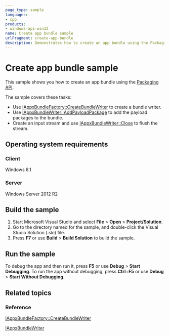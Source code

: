 ```yaml
---
page_type: sample
languages:
- cpp
products:
- windows-api-win32
name: Create app bundle sample
urlFragment: create-app-bundle
description: Demonstrates how to create an app bundle using the Packaging API.
---
```


# Create app bundle sample

This sample shows you how to create an app bundle using the [Packaging API](http://msdn.microsoft.com/en-us/library/windows/desktop/hh446766).

The sample covers these tasks:

-   Use [IAppxBundleFactory::CreateBundleWriter](http://msdn.microsoft.com/en-us/library/windows/desktop/dn280280) to create a bundle writer.
-   Use [IAppxBundleWriter::AddPayloadPackage](http://msdn.microsoft.com/en-us/library/windows/desktop/dn280303) to add the payload packages to the bundle.
-   Create an input stream and use [IAppxBundleWriter::Close](http://msdn.microsoft.com/en-us/library/windows/desktop/dn280304) to flush the stream.

## Operating system requirements

### Client

Windows 8.1

### Server

Windows Server 2012 R2

## Build the sample

1.  Start Microsoft Visual Studio and select **File** \> **Open** \> **Project/Solution**.
2.  Go to the directory named for the sample, and double-click the Visual Studio Solution (*.sln*) file.
3.  Press **F7** or use **Build** \> **Build Solution** to build the sample.

## Run the sample

To debug the app and then run it, press **F5** or use **Debug** \> **Start Debugging**. To run the app without debugging, press **Ctrl**+**F5** or use **Debug** \> **Start Without Debugging**.

## Related topics

### Reference

[IAppxBundleFactory::CreateBundleWriter](http://msdn.microsoft.com/en-us/library/windows/desktop/dn280280)

[IAppxBundleWriter](http://msdn.microsoft.com/en-us/library/windows/desktop/dn280302)
